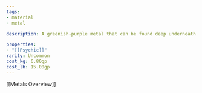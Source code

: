 ```yaml
---
tags:
- material
- metal

description: A greenish-purple metal that can be found deep underneath ancient forests.

properties:
- "[[Psychic]]"
rarity: Uncommon
cost_kg: 6.80gp
cost_lb: 15.00gp
---
```

[[Metals Overview]]